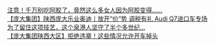   
[注意！千万别吃阿胶了，竟然这么多女人因为阿胶变得……](http://www.dianyue.me/archives/057/cfu6ohyqzpzm3qrb/)  
[【庞大集团】陕西庞大乐业奥迪丨放开“价”势  调税有礼 Audi Q7进口车专场](http://www.dianyue.me/archives/459/bdsmacthdrghiy7f/)  
[为了留住这项技艺，这个泉港人坚守了半个多世纪…](http://www.dianyue.me/archives/048/c0j17fb9n35ph5qe/)  
[【庞大集团陕西大区】拒绝违章！这些情况允许开车掉头](http://www.dianyue.me/archives/170/c1qymbckf02vzz5p/)
